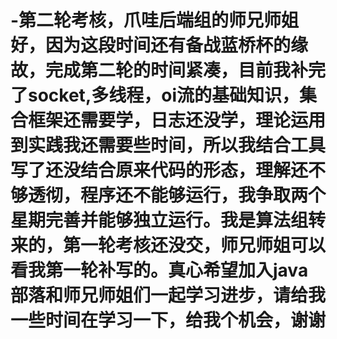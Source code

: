 # -第二轮考核，爪哇后端组的师兄师姐好，因为这段时间还有备战蓝桥杯的缘故，完成第二轮的时间紧凑，目前我补完了socket,多线程，oi流的基础知识，集合框架还需要学，日志还没学，理论运用到实践我还需要些时间，所以我结合工具写了还没结合原来代码的形态，理解还不够透彻，程序还不能够运行，我争取两个星期完善并能够独立运行。我是算法组转来的，第一轮考核还没交，师兄师姐可以看我第一轮补写的。真心希望加入java部落和师兄师姐们一起学习进步，请给我一些时间在学习一下，给我个机会，谢谢

